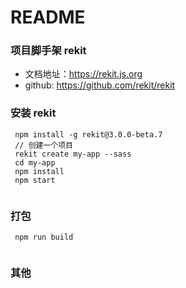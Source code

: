 # README

### 项目脚手架 rekit
- 文档地址：https://rekit.js.org
- github: https://github.com/rekit/rekit

### 安装 rekit

```shell
 npm install -g rekit@3.0.0-beta.7
 // 创建一个项目
 rekit create my-app --sass
 cd my-app
 npm install
 npm start
 
```

### 打包
```shell
 npm run build
 

```

### 其他





